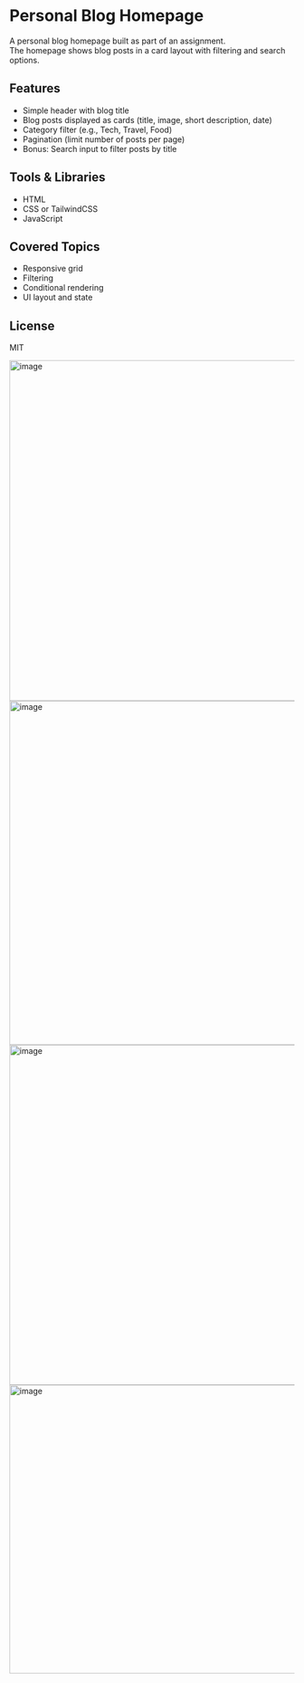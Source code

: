 # Personal Blog Homepage

A personal blog homepage built as part of an assignment.  
The homepage shows blog posts in a card layout with filtering and search options.

## Features
- Simple header with blog title
- Blog posts displayed as cards (title, image, short description, date)
- Category filter (e.g., Tech, Travel, Food)
- Pagination (limit number of posts per page)
- Bonus: Search input to filter posts by title

## Tools & Libraries
- HTML  
- CSS or TailwindCSS  
- JavaScript  

## Covered Topics
- Responsive grid  
- Filtering  
- Conditional rendering  
- UI layout and state  

## License
MIT

<img width="1348" height="602" alt="image" src="https://github.com/user-attachments/assets/0a6df210-ca9a-4f61-b292-cb4033c6b4d7" />

<img width="1349" height="608" alt="image" src="https://github.com/user-attachments/assets/e0bc2023-6f79-44e3-a4d3-e3de64c341c3" />

<img width="1347" height="601" alt="image" src="https://github.com/user-attachments/assets/45e755d3-9c2e-431a-b328-999d5b53b3e0" />

<img width="1335" height="510" alt="image" src="https://github.com/user-attachments/assets/d4474ab3-9c5e-4682-b859-8b7e1a49b0f7" />
